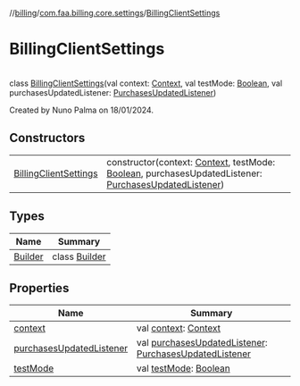 //[billing](../../../index.md)/[com.faa.billing.core.settings](../index.md)/[BillingClientSettings](index.md)

# BillingClientSettings

\
class [BillingClientSettings](index.md)(val context: [Context](https://developer.android.com/reference/kotlin/android/content/Context.html), val testMode: [Boolean](https://kotlinlang.org/api/latest/jvm/stdlib/kotlin/-boolean/index.html), val purchasesUpdatedListener: [PurchasesUpdatedListener](../../com.faa.billing.core.api.data.purchase/-purchases-updated-listener/index.md))

Created by Nuno Palma on 18/01/2024.

## Constructors

| | |
|---|---|
| [BillingClientSettings](-billing-client-settings.md) | constructor(context: [Context](https://developer.android.com/reference/kotlin/android/content/Context.html), testMode: [Boolean](https://kotlinlang.org/api/latest/jvm/stdlib/kotlin/-boolean/index.html), purchasesUpdatedListener: [PurchasesUpdatedListener](../../com.faa.billing.core.api.data.purchase/-purchases-updated-listener/index.md)) |

## Types

| Name | Summary |
|---|---|
| [Builder](-builder/index.md) | class [Builder](-builder/index.md) |

## Properties

| Name | Summary |
|---|---|
| [context](context.md) | val [context](context.md): [Context](https://developer.android.com/reference/kotlin/android/content/Context.html) |
| [purchasesUpdatedListener](purchases-updated-listener.md) | val [purchasesUpdatedListener](purchases-updated-listener.md): [PurchasesUpdatedListener](../../com.faa.billing.core.api.data.purchase/-purchases-updated-listener/index.md) |
| [testMode](test-mode.md) | val [testMode](test-mode.md): [Boolean](https://kotlinlang.org/api/latest/jvm/stdlib/kotlin/-boolean/index.html) |
